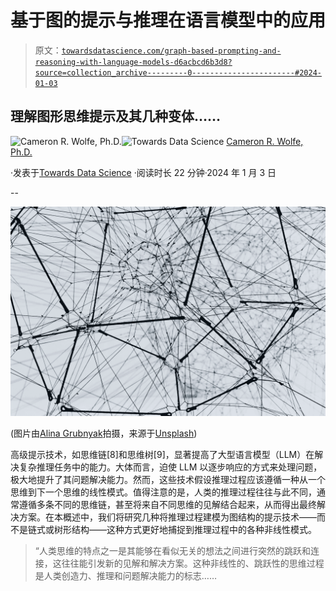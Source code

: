 # 基于图的提示与推理在语言模型中的应用

> 原文：[`towardsdatascience.com/graph-based-prompting-and-reasoning-with-language-models-d6acbcd6b3d8?source=collection_archive---------0-----------------------#2024-01-03`](https://towardsdatascience.com/graph-based-prompting-and-reasoning-with-language-models-d6acbcd6b3d8?source=collection_archive---------0-----------------------#2024-01-03)

## 理解图形思维提示及其几种变体……

[](https://wolfecameron.medium.com/?source=post_page---byline--d6acbcd6b3d8--------------------------------)![Cameron R. Wolfe, Ph.D.](https://wolfecameron.medium.com/?source=post_page---byline--d6acbcd6b3d8--------------------------------)[](https://towardsdatascience.com/?source=post_page---byline--d6acbcd6b3d8--------------------------------)![Towards Data Science](https://towardsdatascience.com/?source=post_page---byline--d6acbcd6b3d8--------------------------------) [Cameron R. Wolfe, Ph.D.](https://wolfecameron.medium.com/?source=post_page---byline--d6acbcd6b3d8--------------------------------)

·发表于[Towards Data Science](https://towardsdatascience.com/?source=post_page---byline--d6acbcd6b3d8--------------------------------) ·阅读时长 22 分钟·2024 年 1 月 3 日

--

![](img/1b6c41b4f07a4b381d9da086ab84a80c.png)

(图片由[Alina Grubnyak](https://unsplash.com/@alinnnaaaa?utm_content=creditCopyText&utm_medium=referral&utm_source=unsplash)拍摄，来源于[Unsplash](https://unsplash.com/photos/low-angle-photography-of-metal-structure-ZiQkhI7417A?utm_content=creditCopyText&utm_medium=referral&utm_source=unsplash))

高级提示技术，如思维链[8]和思维树[9]，显著提高了大型语言模型（LLM）在解决复杂推理任务中的能力。大体而言，迫使 LLM 以逐步响应的方式来处理问题，极大地提升了其问题解决能力。然而，这些技术假设推理过程应该遵循一种从一个思维到下一个思维的线性模式。值得注意的是，人类的推理过程往往与此不同，通常遵循多条不同的思维链，甚至将来自不同思维的见解结合起来，从而得出最终解决方案。在本概述中，我们将研究几种将推理过程建模为图结构的提示技术——而不是链式或树形结构——这种方式更好地捕捉到推理过程中的各种非线性模式。

> “人类思维的特点之一是其能够在看似无关的想法之间进行突然的跳跃和连接，这往往能引发新的见解和解决方案。这种非线性的、跳跃性的思维过程是人类创造力、推理和问题解决能力的标志……
